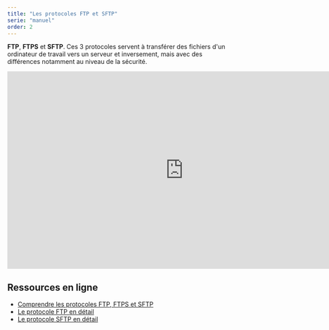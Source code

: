 ```yaml
---
title: "Les protocoles FTP et SFTP"
serie: "manuel"
order: 2
--- 
```


**FTP**, **FTPS** et **SFTP**. Ces 3 protocoles servent à transférer des fichiers d'un ordinateur de travail vers un serveur et inversement, mais avec des différences notamment au niveau de la sécurité.

<iframe width="800" height="450" src="https://www.youtube.com/embed/FZ8TyOUSQMI?si=usqPuzx8NE1-IA6c" title="YouTube video player" frameborder="0" allow="accelerometer; autoplay; clipboard-write; encrypted-media; gyroscope; picture-in-picture; web-share" referrerpolicy="strict-origin-when-cross-origin" allowfullscreen></iframe>

## Ressources en ligne 

- [Comprendre les protocoles FTP, FTPS et SFTP](https://www.it-connect.fr/les-protocoles-ftp-ftps-et-sftp-pour-les-debutants/)
- [Le protocole FTP en détail](https://fr.wikipedia.org/wiki/File_Transfer_Protocol)
- [Le protocole SFTP en détail](https://fr.wikipedia.org/wiki/SSH_File_Transfer_Protocol)
